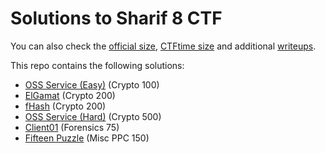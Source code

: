 # Solutions to Sharif 8 CTF

You can also check the [official size](http://ctf.certcc.ir/ctf8/),
[CTFtime size](https://ctftime.org/event/507)
and additional [writeups](https://ctftime.org/event/507/tasks/).

This repo contains the following solutions:

* [OSS Service (Easy)](oss-service-easy) (Crypto 100)
* [ElGamat](el-gamat) (Crypto 200)
* [fHash](fhash) (Crypto 200)
* [OSS Service (Hard)](oss-service-hard) (Crypto 500)
* [Client01](client01) (Forensics 75)
* [Fifteen Puzzle](fifteen-puzzle) (Misc PPC 150)
